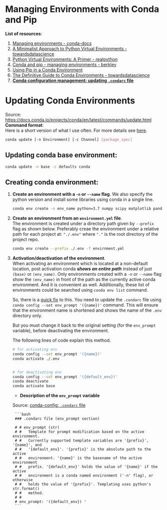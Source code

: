 # Managing Environments with Conda and Pip

**List of resources**:  
1. [Managing environments - conda-docs](https://docs.conda.io/projects/conda/en/latest/user-guide/tasks/manage-environments.html)
1. [A Minimalist Approach to Python Virtual Environments - towardsdatascience](https://towardsdatascience.com/a-minimalist-approach-to-python-virtual-environments-f5dacf76bfad)
1. [Python Virtual Environments: A Primer - realpython](https://realpython.com/python-virtual-environments-a-primer/)
1. [Conda and pip - managing environments - berkley](https://berkeley-stat159-f17.github.io/stat159-f17/lectures/06-conda-pip-environments..html)
1. [Using Pip in a Conda Environment](https://www.anaconda.com/using-pip-in-a-conda-environment/)
1. [The Definitive Guide to Conda Environments - towardsdatascience](https://towardsdatascience.com/a-guide-to-conda-environments-bc6180fc533)
1. [**Conda configuration management: updating `.condarc` file**][#conda-config-condarc]


[#conda-config-condarc]: https://docs.conda.io/projects/conda/en/latest/configuration.html


# Updating Conda Environments
Source: https://docs.conda.io/projects/conda/en/latest/commands/update.html  
**Command format**:  
Here is a short version of what I use often. For more details see 
[here](https://docs.conda.io/projects/conda/en/latest/commands/update.html).  
```bash
conda update [-n Environment] [-c Channel] [package_spec]
```

## Updating conda base environment: 
```bash
conda update -n base -c defaults conda
```

## Creating conda environment:

1. **Create an environment with a `-n` or `--name` flag**. 
We also specify the python version and install some libraries using conda in a 
single line.  
    ```bash
    conda env create -n env_name python=3.7 numpy scipy matplotlib pandas
    ```
1. **Create an environment from an `environment.yml` file**.  
The environment is created under a directory path given by `--prefix` flag as shown 
below. Preferably creae the environment under a relative path for each project at: 
`"./.env"` where `"."` is the root directory of the project repo. 

    ```bash
    conda env create --prefix ./.env -f envirnment.yml
    ```
1. **Activation/deactivation of the environment**.  
When activating an environment which is located at a non-default location, post 
activation conda **_shows an entire path_** instead of just `(base)` or `(env_name)`. 
Only environments created with a `-n` or `--name` flag show the `(env_name)` in 
front of the path as the currently active conda environment. And it is convenient 
as well. Additionally, these list of environments could be searched using 
`conda env list` command.  

    So, there is a [quick fix](https://docs.conda.io/projects/conda/en/latest/user-guide/tasks/manage-environments.html#specifying-a-location-for-an-environment) to this. 
    You need to update the `.condarc` file using 
    `conda config --set env_prompt '({name})'` command. This will ensure that the 
    environment name is shortened and shows the name of the `.env` directory only. 

    But you must change it back to the original setting (for the `env_prompt` variable), 
    before deactivating the environment.

    The following lines of code explain this method.
    ```bash
    # for activating env
    conda config --set env_prompt '({name})'
    conda activate ./.env


    # for deactivating env
    conda config --set env_prompt '({default_env})'
    conda deactivate
    conda activate base
    ```
    + **Description of the `env_prompt` variable**  
    
    Source: [conda-config: `.condarc` file][#conda-config-condarc]
    
        ```bash
        ### .condarc file (env_prompt section)

        # # env_prompt (str)
        # #   Template for prompt modification based on the active environment.
        # #   Currently supported template variables are '{prefix}', '{name}', and
        # #   '{default_env}'. '{prefix}' is the absolute path to the active
        # #   environment. '{name}' is the basename of the active environment
        # #   prefix. '{default_env}' holds the value of '{name}' if the active
        # #   environment is a conda named environment ('-n' flag), or otherwise
        # #   holds the value of '{prefix}'. Templating uses python's str.format()
        # #   method.
        # # 
        # env_prompt: '({default_env}) '
        ```
